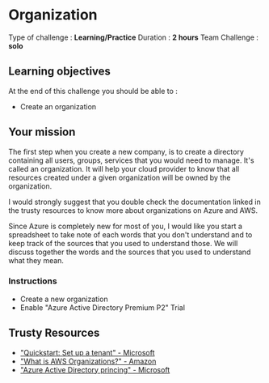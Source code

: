 # Organization

Type of challenge : **Learning/Practice**
Duration : **2 hours**
Team Challenge : **solo**

## Learning objectives

At the end of this challenge you should be able to :
- Create an organization

## Your mission

The first step when you create a new company, is to create a directory containing all users, groups, services that you would need to manage. It's called an organization. It will help your cloud provider to know that all resources created under a given organization will be owned by the organization.

I would strongly suggest that you double check the documentation linked in the trusty resources to know more about organizations on Azure and AWS.

Since Azure is completely new for most of you, I would like you start a spreadsheet to take note of each words that you don't understand and to keep track of the sources that you used to understand those. We will discuss together the words and the sources that you used to understand what they mean.
### Instructions

* Create a new organization
* Enable "Azure Active Directory Premium P2" Trial

## Trusty Resources

- ["Quickstart: Set up a tenant" - Microsoft](https://docs.microsoft.com/en-us/azure/active-directory/develop/quickstart-create-new-tenant#:~:text=A%20tenant%20is%20a%20representation,Microsoft%20Intune%2C%20or%20Microsoft%20365.)
- ["What is AWS Organizations?" - Amazon](https://docs.aws.amazon.com/organizations/latest/userguide/orgs_introduction.html?org_product_rc_usergude)
- ["Azure Active Directory princing" - Microsoft](https://azure.microsoft.com/en-us/pricing/details/active-directory/)
